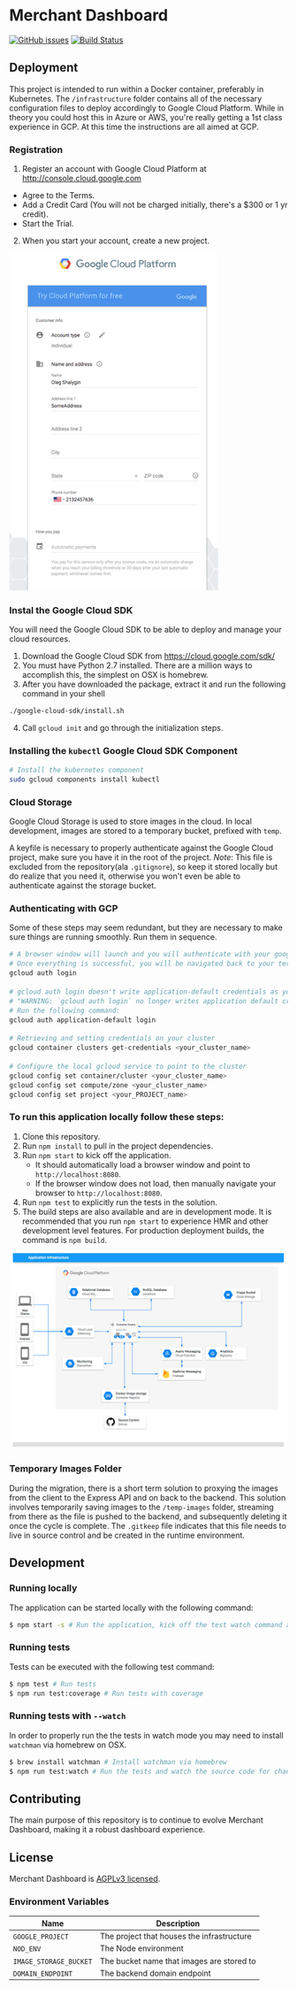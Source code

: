 # Merchant Dashboard
[![GitHub issues](https://img.shields.io/github/issues/oshalygin/mdjs.svg "GitHub issues")](https://github.com/oshalygin/mdjs)
[![Build Status](https://travis-ci.com/oshalygin/mdjs.svg?token=dsDcJ24J6wpmry92sFaJ&branch=master)](https://travis-ci.com/oshalygin/mdjs)

## Deployment

This project is intended to run within a Docker container, preferably in Kubernetes.  The `/infrastructure` folder contains all of the necessary configuration files to deploy accordingly to Google Cloud Platform.  While in theory you could host this in Azure or AWS, you're really getting a 1st class experience in GCP.  At this time the instructions are all aimed at GCP.

### Registration

1. Register an account with Google Cloud Platform at http://console.cloud.google.com
  - Agree to the Terms.
  - Add a Credit Card (You will not be charged initially, there's a $300 or 1 yr credit).
  - Start the Trial.
2. When you start your account, create a new project.

<a href="/docs/gcp_registration.png?raw=true" target="_blank">
  <img src="/docs/gcp_registration.png?raw=true" alt="image" title="GCP Registration" style="max-width:75%;margin:0 auto;">
</a>

### Instal the Google Cloud SDK

You will need the Google Cloud SDK to be able to deploy and manage your cloud resources.

1. Download the Google Cloud SDK from https://cloud.google.com/sdk/ 
2. You must have Python 2.7 installed.  There are a million ways to accomplish this, the simplest on OSX is homebrew.
3. After you have downloaded the package, extract it and run the following command in your shell
```bash
./google-cloud-sdk/install.sh
```
4. Call `gcloud init` and go through the initialization steps.

### Installing the `kubectl` Google Cloud SDK Component

```bash
# Install the kubernetes component
sudo gcloud components install kubectl
```

### Cloud Storage

Google Cloud Storage is used to store images in the cloud.  In local development, images are stored to a temporary bucket, prefixed with `temp`.  

A keyfile is necessary to properly authenticate against the Google Cloud project, make sure you have it in the root of the project. _Note_: This file is excluded from the repository(ala `.gitignore`), so keep it stored locally but do realize that you need it, otherwise you won't even be able to authenticate against the storage bucket.

### Authenticating with GCP

Some of these steps may seem redundant, but they are necessary to make sure things are running smoothly.  Run them in sequence.

```bash
# A browser window will launch and you will authenticate with your google account.
# Once everything is successful, you will be navigated back to your terminal
gcloud auth login 

# gcloud auth login doesn't write application-default credentials as you'll see from this message:
# "WARNING: `gcloud auth login` no longer writes application default credentials."
# Run the following command:
gcloud auth application-default login

# Retrieving and setting credentials on your cluster
gcloud container clusters get-credentials <your_cluster_name>

# Configure the local gcloud service to point to the cluster
gcloud config set container/cluster <your_cluster_name>
gcloud config set compute/zone <your_cluster_name>
gcloud config set project <your_PROJECT_name>

```

### To run this application locally follow these steps:

1.  Clone this repository.
2.  Run  `npm install`  to pull in the project dependencies.
3.  Run  `npm start`  to kick off the application.
    * It should automatically load a browser window and point to  `http://localhost:8080`.
    * If the browser window does not load, then manually navigate your browser to  `http://localhost:8080`.
4.  Run `npm test` to explicitly run the tests in the solution.
5.  The build steps are also available and are in development mode. It is recommended that you run `npm start` to experience HMR and other development level features.  For production deployment builds, the command is `npm build`.

![image](/docs/infrastructure-diagram.png?raw=true "Infrastructure")

### Temporary Images Folder
During the migration, there is a short term solution to proxying the images from the client to the Express API and on back to the backend.  This solution involves temporarily saving images to the `/temp-images` folder, streaming from there as the file is pushed to the backend, and subsequently deleting it once the cycle is complete.  The `.gitkeep` file indicates that this file needs to live in source control and be created in the runtime environment.

## Development

### Running locally
The application can be started locally with the following command:
```bash
$ npm start -s # Run the application, kick off the test watch command along with the lint watcher.
```

### Running tests
Tests can be executed with the following test command:
```bash
$ npm test # Run tests
$ npm run test:coverage # Run tests with coverage
```

### Running tests with `--watch`
In order to properly run the the tests in watch mode you may need to install `watchman` via homebrew on OSX.
```bash
$ brew install watchman # Install watchman via homebrew
$ npm run test:watch # Run the tests and watch the source code for changes, re-running tests accordingly
```

## Contributing

The main purpose of this repository is to continue to evolve Merchant Dashboard, making it a robust dashboard experience.

## License

Merchant Dashboard is [AGPLv3 licensed](./LICENSE.md).


### Environment Variables
| **Name** | **Description**|
|----------|-------|
| `GOOGLE_PROJECT` | The project that houses the infrastructure   | |
| `NOD_ENV` | The Node environment   | |
| `IMAGE_STORAGE_BUCKET` | The bucket name that images are stored to   | |
| `DOMAIN_ENDPOINT` | The backend domain endpoint   | |
